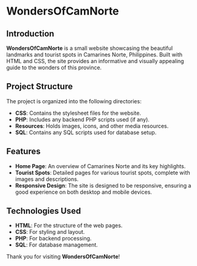 # WondersOfCamNorte

## Introduction
**WondersOfCamNorte** is a small website showcasing the beautiful landmarks and tourist spots in Camarines Norte, Philippines. Built with HTML and CSS, the site provides an informative and visually appealing guide to the wonders of this province.

## Project Structure
The project is organized into the following directories:

- **CSS**: Contains the stylesheet files for the website.
- **PHP**: Includes any backend PHP scripts used (if any).
- **Resources**: Holds images, icons, and other media resources.
- **SQL**: Contains any SQL scripts used for database setup.

## Features
- **Home Page**: An overview of Camarines Norte and its key highlights.
- **Tourist Spots**: Detailed pages for various tourist spots, complete with images and descriptions.
- **Responsive Design**: The site is designed to be responsive, ensuring a good experience on both desktop and mobile devices.

## Technologies Used
- **HTML**: For the structure of the web pages.
- **CSS**: For styling and layout.
- **PHP**: For backend processing.
- **SQL**: For database management.

Thank you for visiting **WondersOfCamNorte**!
